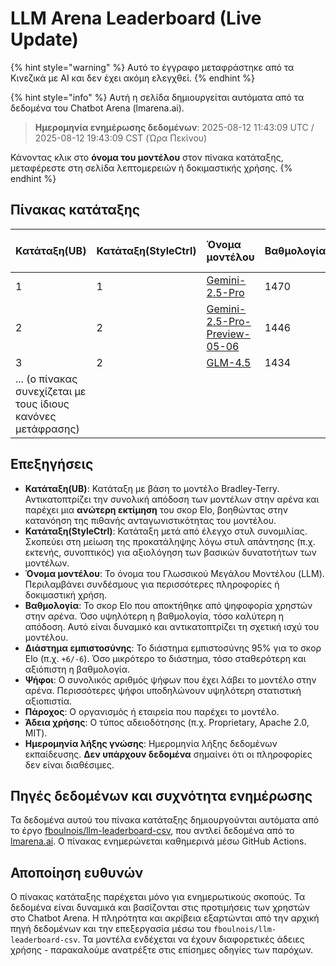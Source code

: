 # LLM Arena Leaderboard (Live Update)


{% hint style="warning" %}
Αυτό το έγγραφο μεταφράστηκε από τα Κινεζικά με AI και δεν έχει ακόμη ελεγχθεί.
{% endhint %}




{% hint style="info" %}
Αυτή η σελίδα δημιουργείται αυτόματα από τα δεδομένα του Chatbot Arena (lmarena.ai).

> **Ημερομηνία ενημέρωσης δεδομένων**: 2025-08-12 11:43:09 UTC / 2025-08-12 19:43:09 CST (Ώρα Πεκίνου)

Κάνοντας κλικ στο **όνομα του μοντέλου** στον πίνακα κατάταξης, μεταφέρεστε στη σελίδα λεπτομερειών ή δοκιμαστικής χρήσης.
{% endhint %}

## Πίνακας κατάταξης

| Κατάταξη(UB) | Κατάταξη(StyleCtrl) | Όνομα μοντέλου                                                                                                                             | Βαθμολογία | Διάστημα εμπιστοσύνης | Ψήφοι     | Πάροχος                 | Άδεια χρήσης             | Ημερομηνία λήξης γνώσης |
|:-------------|:-------------------|:-------------------------------------------------------------------------------------------------------------------------------------------|:-----------|:----------------------|:----------|:-----------------------|:------------------------|:-----------------------|
| 1 | 1 | [Gemini-2.5-Pro](http://aistudio.google.com/app/prompts/new_chat?model=gemini-2.5-pro) | 1470 | +5/-5 | 26,019 | Google | Proprietary | nan |
| 2 | 2 | [Gemini-2.5-Pro-Preview-05-06](http://aistudio.google.com/app/prompts/new_chat?model=gemini-2.5-pro-preview-05-06) | 1446 | +6/-6 | 13,715 | Google | Proprietary | nan |
| 3 | 2 | [GLM-4.5](https://z.ai/blog/glm-4.5) | 1434 | +9/-9 | 4,112 | Z.ai | MIT | nan |
| ... (ο πίνακας συνεχίζεται με τους ίδιους κανόνες μετάφρασης) |

## Επεξηγήσεις

- **Κατάταξη(UB)**: Κατάταξη με βάση το μοντέλο Bradley-Terry. Αντικατοπτρίζει την συνολική απόδοση των μοντέλων στην αρένα και παρέχει μια **ανώτερη εκτίμηση** του σκορ Elo, βοηθώντας στην κατανόηση της πιθανής ανταγωνιστικότητας του μοντέλου.
- **Κατάταξη(StyleCtrl)**: Κατάταξη μετά από έλεγχο στυλ συνομιλίας. Σκοπεύει στη μείωση της προκατάληψης λόγω στυλ απάντησης (π.χ. εκτενής, συνοπτικός) για αξιολόγηση των βασικών δυνατοτήτων των μοντέλων.
- **Όνομα μοντέλου**: Το όνομα του Γλωσσικού Μεγάλου Μοντέλου (LLM). Περιλαμβάνει συνδέσμους για περισσότερες πληροφορίες ή δοκιμαστική χρήση.
- **Βαθμολογία**: Το σκορ Elo που αποκτήθηκε από ψηφοφορία χρηστών στην αρένα. Όσο υψηλότερη η βαθμολογία, τόσο καλύτερη η απόδοση. Αυτό είναι δυναμικό και αντικατοπτρίζει τη σχετική ισχύ του μοντέλου.
- **Διάστημα εμπιστοσύνης**: Το διάστημα εμπιστοσύνης 95% για το σκορ Elo (π.χ. `+6/-6`). Όσο μικρότερο το διάστημα, τόσο σταθερότερη και αξιόπιστη η βαθμολογία.
- **Ψήφοι**: Ο συνολικός αριθμός ψήφων που έχει λάβει το μοντέλο στην αρένα. Περισσότερες ψήφοι υποδηλώνουν υψηλότερη στατιστική αξιοπιστία.
- **Πάροχος**: Ο οργανισμός ή εταιρεία που παρέχει το μοντέλο.
- **Άδεια χρήσης**: Ο τύπος αδειοδότησης (π.χ. Proprietary, Apache 2.0, MIT).
- **Ημερομηνία λήξης γνώσης**: Ημερομηνία λήξης δεδομένων εκπαίδευσης. **Δεν υπάρχουν δεδομένα** σημαίνει ότι οι πληροφορίες δεν είναι διαθέσιμες.

## Πηγές δεδομένων και συχνότητα ενημέρωσης

Τα δεδομένα αυτού του πίνακα κατάταξης δημιουργούνται αυτόματα από το έργο [fboulnois/llm-leaderboard-csv](https://github.com/fboulnois/llm-leaderboard-csv), που αντλεί δεδομένα από το [lmarena.ai](https://lmarena.ai/). Ο πίνακας ενημερώνεται καθημερινά μέσω GitHub Actions.

## Αποποίηση ευθυνών

Ο πίνακας κατάταξης παρέχεται μόνο για ενημερωτικούς σκοπούς. Τα δεδομένα είναι δυναμικά και βασίζονται στις προτιμήσεις των χρηστών στο Chatbot Arena. Η πληρότητα και ακρίβεια εξαρτώνται από την αρχική πηγή δεδομένων και την επεξεργασία μέσω του `fboulnois/llm-leaderboard-csv`. Τα μοντέλα ενδέχεται να έχουν διαφορετικές άδειες χρήσης - παρακαλούμε ανατρέξτε στις επίσημες οδηγίες των παρόχων.